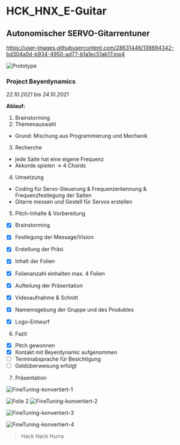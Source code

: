 # HCK_HNX_E-Guitar

## Autonomischer SERVO-Gitarrentuner

https://user-images.githubusercontent.com/28631446/138694342-bd304a0d-b934-4950-ad77-b1a1ec51ab17.mp4

![Prototype](https://user-images.githubusercontent.com/28631446/138694834-d9dfc21e-4f6c-4d44-b11c-143ebf825945.jpg)


### Project Beyerdynamics

*22.10.2021 bis 24.10.2021*

**Ablauf:**
1. Brainstorming
2. Themenauswahl
  - Grund: Mischung aus Programmierung und Mechanik
3. Recherche
  - jede Saite hat eine eigene Frequenz
  - Akkorde spielen -> 4 Chords
4. Umsetzung
  - Coding für Servo-Steuerung & Frequenzerkennung & Frequenzfestlegung der Saiten
  - Gitarre messen und Gestell für Servos erstellen
  
5. Pitch-Inhalte & Vorbereitung
  - [x] Brainstorming
  - [x] Festlegung der Message/Vision
  - [x] Erstellung der Präsi
  - [x] Inhalt der Folien
  - [x] Folienanzahl einhalten max. 4 Folien
  - [x] Aufteilung der Präsentation
  - [x] Videoaufnahme & Schnitt
  - [x] Namemsgebung der Gruppe und des Produktes
  - [x] Logo-Entwurf
  
 
 6. Fazit
   - [x] Pitch gewonnen
   - [x] Kontakt mit Beyerdynamic aufgenommen
   - [ ] Terminabsprache für Besichtigung
   - [ ] Geldüberweisung erfolgt
  
 7. Präsentation

 ![FineTuning-konvertiert-1](https://user-images.githubusercontent.com/93015032/138875977-a0fdfdff-e0ed-452c-bd05-44359c01f816.jpg)

 ![Folie 2](FineTuning-konvertiert-2.jpg)
 ![FineTuning-konvertiert-2](https://user-images.githubusercontent.com/93015032/138876019-136b51d7-bd92-4ba4-8582-1dfbd15be3bf.jpg)

![FineTuning-konvertiert-3](https://user-images.githubusercontent.com/93015032/138876080-cc9ad20c-434d-418a-b347-b82746e4efb9.jpg)


 ![FineTuning-konvertiert-4](https://user-images.githubusercontent.com/93015032/138876092-9d76bfa6-39fa-4342-a5de-6fa5e9799562.jpg)

 
> Hack Hack Hurra

